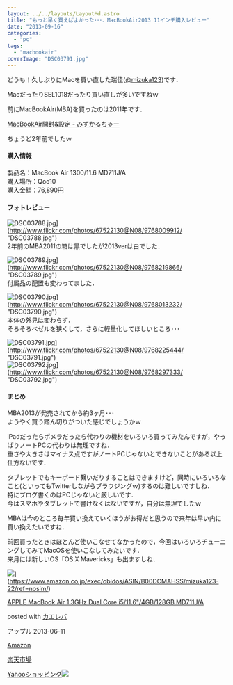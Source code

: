 ```yaml
---
layout: ../../layouts/LayoutMd.astro
title: "もっと早く買えばよかった･･･．MacBookAir2013 11インチ購入レビュー"
date: "2013-09-16"
categories: 
  - "pc"
tags: 
  - "macbookair"
coverImage: "DSC03791.jpg"
---
```


どうも！久しぶりにMacを買い直した瑞佳([@mizuka123](https://twitter.com/mizuka123))です．

MacだったりSEL1018だったり買い直しが多いですねｗ

前にMacBookAir(MBA)を買ったのは2011年です．

[MacBookAir開封&設定 \- みずかるちゃー](https://mizuka123.net/archive/87/)

ちょうど2年前でしたｗ

#### 購入情報

製品名：MacBook Air 1300/11.6 MD711J/A  
購入場所：Qoo10  
購入金額：76,890円

#### フォトレビュー

![DSC03788.jpg](/archive/images/9768009912_e0dedb9714_b.jpg)](http://www.flickr.com/photos/67522130@N08/9768009912/ "DSC03788.jpg")  
2年前のMBA2011の箱は黒でしたが2013verは白でした．

![DSC03789.jpg](/archive/images/9768219866_3d21acd050_b.jpg)](http://www.flickr.com/photos/67522130@N08/9768219866/ "DSC03789.jpg")  
付属品の配置も変わってました．

![DSC03790.jpg](/archive/images/9768013232_f4288c93d0_b.jpg)](http://www.flickr.com/photos/67522130@N08/9768013232/ "DSC03790.jpg")  
本体の外見は変わらず．  
そろそろベゼルを狭くして，さらに軽量化してほしいところ･･･

![DSC03791.jpg](/archive/images/9768225444_c4865ba3b3_b.jpg)](http://www.flickr.com/photos/67522130@N08/9768225444/ "DSC03791.jpg")  
![DSC03792.jpg](/archive/images/9768297333_f7423be7b1_b.jpg)](http://www.flickr.com/photos/67522130@N08/9768297333/ "DSC03792.jpg")

#### まとめ

MBA2013が発売されてから約3ヶ月･･･  
ようやく買う踏ん切りがついた感じでしょうかｗ

iPadだったらポメラだったら代わりの機材をいろいろ買ってみたんですが，やっぱりノートPCの代わりは無理ですね．  
重さや大きさはマイナス点ですがノートPCじゃないとできないことがある以上仕方ないです．

タブレットでもキーボード繋いだりすることはできますけど，同時にいろいろなこと(といってもTwitterしながらブラウジングｗ)するのは難しいですしね．  
特にブログ書くのはPCじゃないと厳しいです．  
今はスマホやタブレットで書けなくはないですが，自分は無理でしたｗ

MBAは今のところ毎年買い換えていくほうがお得だと思うので来年は早い内に買い換えたいですね．

前回買ったときはほとんど使いこなせてなかったので，今回はいろいろチューニングしてみてMacOSを使いこなしてみたいです．  
来月には新しいOS「OS X Mavericks」も出ますしね．

![](/archive/images/21sLRgAX%2B7L._SL160_.jpg)](https://www.amazon.co.jp/exec/obidos/ASIN/B00DCMAHSS/mizuka123-22/ref=nosim/)

[APPLE MacBook Air 1.3GHz Dual Core i5/11.6"/4GB/128GB MD711J/A](https://www.amazon.co.jp/exec/obidos/ASIN/B00DCMAHSS/mizuka123-22/ref=nosim/)

posted with [カエレバ](http://kaereba.com)

アップル 2013-06-11

[Amazon](http://www.amazon.co.jp/gp/search?keywords=i5%2F11.6%20GB%2F128GB%20MD711J%2FA&__mk_ja_JP=%83J%83%5E%83J%83i&tag=mizuka123-22 "アマゾン")

[楽天市場](http://hb.afl.rakuten.co.jp/hgc/032b53ee.4b34c5ee.0f4a541e.f440145e/?pc=http%3A%2F%2Fsearch.rakuten.co.jp%2Fsearch%2Fmall%2Fi5%252F11.6%2520GB%252F128GB%2520MD711J%252FA%2F-%2Ff.1-p.1-s.1-sf.0-st.A-v.2%3Fx%3D0%26scid%3Daf_ich_link_urltxt%26m%3Dhttp%3A%2F%2Fm.rakuten.co.jp%2F "楽天市場")

[Yahooショッピング![](//ad.jp.ap.valuecommerce.com/servlet/gifbanner?sid=3066752&pid=881990642)](//ck.jp.ap.valuecommerce.com/servlet/referral?sid=3066752&pid=881990642&vc_url=http%3A%2F%2Fshopping.search.yahoo.co.jp%2Fsearch%3FuIv%3Don%26ei%3DUTF-8%26tab_ex%3Dcommerce%26slider%3D0%26va%3Di5%252F11.6%2520GB%252F128GB%2520MD711J%252FA "Yahooショッピング")
